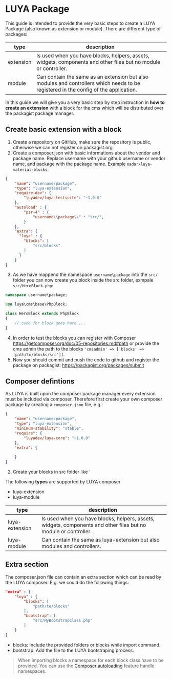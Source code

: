 # LUYA Package

This guide is intended to provide the very basic steps to create a LUYA Package (also known as extension or module). 
There are different type of packages:

|type|description
|----|----------
|extension|Is used when you have blocks, helpers, assets, widgets, components and other files but no module or controller.
|module|Can contain the same as an extension but also modules and controllers which needs to be registered in the config of the application.

In this guide we will give you a very basic step by step instruction in **how to create an extension** with a block for the cms which will be distributed over the packagist package manager.

## Create basic extension with a block

1. Create a repository on GitHub, make sure the repository is public, otherwise we can not register on packagist.org.
2. Create a composer.json with basic informations about the vendor and package name. Replace username with your github username or vendor name, and package with the package name. Example `nadar/luya-material-blocks`.
```json
{
    "name": "username/package",
    "type": "luya-extension",
    "require-dev": {
        "luyadev/luya-testsuite": "~1.0.0"
    },
    "autoload" : {
        "psr-4" : {
            "username\\package\\" : "src/",
        }
    },
    "extra": {
      "luya" : {
        "blocks": [
            "src/blocks"
        ]
      }
    }
}
```
3. As we have mappend the namespace `username\package` into the `src/` folder you can now create you block inside the src folder, exmpale `src/HeroBlock.php`:
```php
namespace username\package;

use luya\cms\base\PhpBlock;

class HeroBlock extends PhpBlock
{
    // code for block goes here ...
}
```
4. In order to test the blocks you can register with Composer https://getcomposer.org/doc/05-repositories.md#path or provide the cms admin the path to the blocks `'cmsadmin' => ['blocks' => 'path/to/blocks/src']]`.
5. Now you should commit and push the code to github and register the package on packagist: https://packagist.org/packages/submit

## Composer defintions

As LUYA is built upon the composer package manager every extension must be included via composer. Therefore first create your own composer package by creating a `composer.json` file, e.g.:

```json
{
    "name": "username/package",
    "type": "luya-extension",
    "minimum-stability": "stable",
    "require": {
        "luyadev/luya-core": "~1.0.0"
    },
    "extra": {
    
    }
}
```
2. Create your blocks in src folder like ` 

The following **types** are supported by LUYA composer

+ luya-extension
+ luya-module

|type|description
|----|----------
|luya-extension|Is used when you have blocks, helpers, assets, widgets, components and other files but no module or controller.
|luya-module|Can contain the same as luya-extension but also modules and controllers.

## Extra section

The composer.json file can contain an extra section which can be read by the LUYA composer. E.g. we could do the following things:

```json
"extra" : {
    "luya" : {
        "blocks": [
            "path/to/blocks"
        ],
        "bootstrap": [
            "src/MyBootstrapClass.php"
        ]
    }
}
```

+ blocks: Include the provided folders or blocks while import command.
+ bootstrap: Add the file to the LUYA bootstraping process.

> When importing blocks a namespace for each block class have to be provided. You can use the [Composer autoloading](https://getcomposer.org/doc/01-basic-usage.md#autoloading) feature handle namespaces.
